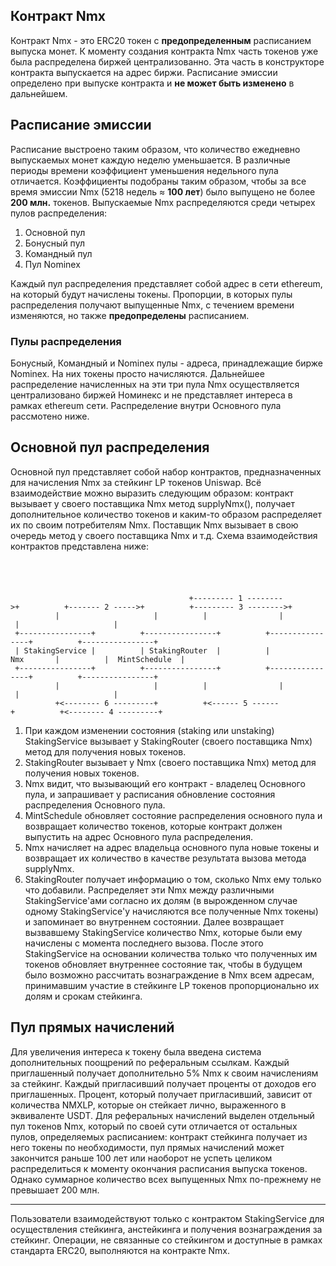 ## Контракт Nmx
Контракт Nmx - это ERC20 токен с **предопределенным** расписанием выпуска монет. К моменту создания контракта Nmx часть токенов уже была распределена биржей централизованно. Эта часть в конструкторе контракта выпускается на адрес биржи.
Расписание эмиссии определено при выпуске контракта и **не может быть изменено** в дальнейшем.

## Расписание эмиссии
Расписание выстроено таким образом, что количество ежедневно выпускаемых монет каждую неделю уменьшается. В различные периоды времени коэффициент уменьшения недельного пула отличается. Коэффициенты подобраны таким образом, чтобы за все время эмиссии Nmx (5218 недель ≈ **100 лет**) было выпущено не более **200 млн.** токенов. 
Выпускаемые Nmx распределяются среди четырех пулов распределения:
1. Основной пул
2. Бонусный пул
3. Командный пул
4. Пул Nominex

Каждый пул распределения представляет собой адрес в сети ethereum, на который будут начислены токены. Пропорции, в которых пулы распределения получают выпущенные Nmx, с течением времени изменяются, но также **предопределены** расписанием.

### Пулы распределения
Бонусный, Командный и Nominex пулы - адреса, принадлежащие бирже Nominex. На них токены просто начисляются. Дальнейшее распределение начисленных на эти три пула Nmx осуществляется централизовано биржей Номинекс и не представляет интереса в рамках ethereum сети. Распределение внутри Основного пула рассмотено ниже.

## Основной пул распределения
Основной пул представляет собой набор контрактов, предназначенных для начисления Nmx за стейкинг LP токенов Uniswap. Всё взаимодействие можно выразить следующим образом: контракт вызывает у своего поставщика Nmx метод supplyNmx(), получает дополнительное количество токенов и каким-то образом распределяет их по своим потребителям Nmx. Поставщик Nmx вызывает в свою очередь метод у своего поставщика Nmx и т.д. Схема взаимодействия контрактов представлена ниже:

                                                                                                                           
`          +--------- 1 -------->+          +------- 2 ----->+          +--------- 3 -------->+`  
`          |                     |          |                |          |                     |`  
` +----------------+          +----------------+          +----------------+          +----------------+`  
` | StakingService |          | StakingRouter  |          |      Nmx       |          |  MintSchedule  |`  
` +----------------+          +----------------+          +----------------+          +----------------+`  
`          |                     |          |                |          |                     |`  
`          +<-------- 6 ---------+          +<------ 5 ------+          +<-------- 4 ---------+`  


1. При каждом изменении состояния (staking или unstaking) StakingService вызывает у StakingRouter (своего поставщика Nmx) метод для получения новых токенов.
2. StakingRouter вызывает у Nmx (своего поставщика Nmx) метод для получения новых токенов.
3. Nmx видит, что вызывающий его контракт - владелец Основного пула, и запрашивает у расписания обновление состояния распределения Основного пула.
4. MintSchedule обновляет состояние распределения основного пула и возвращает количество токенов, которые контракт должен выпустить на адрес Основного пула распределения.
5. Nmx начисляет на адрес владельца основного пула новые токены и возвращает их количество в качестве результата вызова метода supplyNmx.
6. StakingRouter получает информацию о том, сколько Nmx ему только что добавили. Распределяет эти Nmx между различными StakingService'ами согласно их долям (в вырожденном случае одному StakingService'у начисляются все полученные Nmx токены) и запоминает во внутреннем состоянии. Далее возвращает вызвавшему StakingService количество Nmx, которые были ему начислены с момента последнего вызова. После этого StakingService на основании количества только что полученных им токенов обновляет внутреннее состояние так, чтобы в будущем было возможно рассчитать вознаграждение в Nmx всем адресам, принимавшим участие в стейкинге LP токенов пропорционально их долям и срокам стейкинга.

## Пул прямых начислений
Для увеличения интереса к токену была введена система дополнительных поощрений по реферальным ссылкам. Каждый приглашенный получает дополнительно 5% Nmx к своим начислениям за стейкинг. Каждый пригласивший получает проценты от доходов его приглашенных. Процент, который получает пригласивший, зависит от количества NMXLP, которые он стейкает лично, выраженного в эквиваленте USDT. Для реферальных начислений выделен отдельный пул токенов Nmx, который по своей сути отличается от остальных пулов, определяемых расписанием: контракт стейкинга получает из него токены по необходимости, пул прямых начислений может закончится раньше 100 лет или наоборот не успеть целиком распределиться к моменту окончания расписания выпуска токенов. Однако суммарное количество всех выпущенных Nmx по-прежнему не превышает 200 млн.

---

Пользователи взаимодействуют только с контрактом StakingService для осуществления стейкинга, анстейкинга и получения вознаграждения за стейкинг. Операции, не связанные со стейкингом и доступные в рамках стандарта ERC20, выполняются на контракте Nmx.